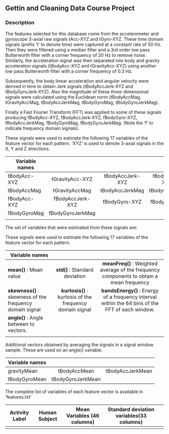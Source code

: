 ## Gettin and Cleaning Data Course Project

### Description

The features selected for this database come from the accelerometer and
gyroscope 3-axial raw signals tAcc-XYZ and tGyro-XYZ. These time domain
signals (prefix ‘t’ to denote time) were captured at a constant rate of
50 Hz. Then they were filtered using a median filter and a 3rd order low
pass Butterworth filter with a corner frequency of 20 Hz to remove
noise. Similarly, the acceleration signal was then separated into body
and gravity acceleration signals (tBodyAcc-XYZ and tGravityAcc-XYZ)
using another low pass Butterworth filter with a corner frequency of 0.3
Hz.

Subsequently, the body linear acceleration and angular velocity were
derived in time to obtain Jerk signals (tBodyAccJerk-XYZ and
tBodyGyroJerk-XYZ). Also the magnitude of these three-dimensional
signals were calculated using the Euclidean norm (tBodyAccMag,
tGravityAccMag, tBodyAccJerkMag, tBodyGyroMag, tBodyGyroJerkMag).

Finally a Fast Fourier Transform (FFT) was applied to some of these
signals producing fBodyAcc-XYZ, fBodyAccJerk-XYZ, fBodyGyro-XYZ,
fBodyAccJerkMag, fBodyGyroMag, fBodyGyroJerkMag. (Note the ‘f’ to
indicate frequency domain signals).

These signals were used to estimate the following 17 variables of the
feature vector for each pattern. ‘XYZ’ is used to denote 3-axial signals
in the X, Y and Z
directions.

| Variable names |                  |                  |               |                   |
| -------------- | :--------------: | :--------------: | :-----------: | :---------------: |
| tBodyAcc-XYZ   | tGravityAcc-XYZ  | tBodyAccJerk-XYZ | tBodyGyro-XYZ | tBodyGyroJerk-XYZ |
| tBodyAccMag    |  tGravityAccMag  | tBodyAccJerkMag  | tBodyGyroMag  | tBodyGyroJerkMag  |
| fBodyAcc-XYZ   | fBodyAccJerk-XYZ |  fBodyGyro-XYZ   |  fBodyAccMag  |  fBodyAccJerkMag  |
| fBodyGyroMag   | fBodyGyroJerkMag |                  |               |                   |
|                |                  |                  |               |                   |

The set of variables that were estimated from these signals are:

These signals were used to estimate the following 17 variables of the
feature vector for each
pattern.

| Variable names                                           |                                                          |                                                                                                  |
| -------------------------------------------------------- | :------------------------------------------------------: | :----------------------------------------------------------------------------------------------: |
| **mean()** : Mean value                                  |              **std()** : Standard deviation              |     **meanFreq()** : Weighted average of the frequency components to obtain a mean frequency     |
| **skewness()** : skewness of the frequency domain signal | **kurtosis()** : kurtosis of the frequency domain signal | **bandsEnergy()** : Energy of a frequency interval within the 64 bins of the FFT of each window. |
| **angle()** : Angle between to vectors.                  |                                                          |                                                                                                  |
|                                                          |                                                          |                                                                                                  |

Additional vectors obtained by averaging the signals in a signal window
sample. These are used on an angle() variable.

| Variable names |                   |                  |
| -------------- | :---------------: | :--------------: |
| gravityMean    |   tBodyAccMean    | tBodyAccJerkMean |
| tBodyGyroMean  | tBodyGyroJerkMean |                  |

The complete list of variables of each feature vector is available in
‘features.txt’

| Activity Label | Human Subject | Mean Variables (46 columns) | Standard deviation variables(33 columns) |  |
| -------------- | :-----------: | :-------------------------: | :--------------------------------------: | :-: |
|                |               |                             |                                          |  |
